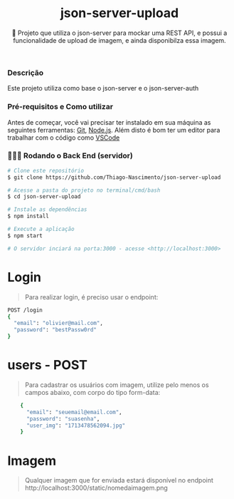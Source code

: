 <h1 align="center">json-server-upload</h1>

<p align="center">🚀 Projeto que utiliza o json-server para mockar uma REST API, e possui a funcionalidade de upload de imagem, e ainda disponibilza essa imagem.</p><br>

### Descrição
Este projeto utiliza como base o json-server e o json-server-auth

### Pré-requisitos e Como utilizar

Antes de começar, você vai precisar ter instalado em sua máquina as seguintes ferramentas:
[Git](https://git-scm.com), [Node.js](https://nodejs.org/en/). 
Além disto é bom ter um editor para trabalhar com o código como [VSCode](https://code.visualstudio.com/)

### 👨🏽‍💻 Rodando o Back End (servidor)

```bash
# Clone este repositório
$ git clone https://github.com/Thiago-Nascimento/json-server-upload

# Acesse a pasta do projeto no terminal/cmd/bash
$ cd json-server-upload

# Instale as dependências
$ npm install

# Execute a aplicação 
$ npm start

# O servidor inciará na porta:3000 - acesse <http://localhost:3000>
```

# Login
> Para realizar login, é preciso usar o endpoint:

```bash
POST /login
{
  "email": "olivier@mail.com",
  "password": "bestPassw0rd"
}
```

# users - POST
> Para cadastrar os usuários com imagem, utilize pelo menos os campos abaixo, com corpo do tipo form-data:
```bash
    {
      "email": "seuemail@email.com",
      "password": "suasenha",
      "user_img": "1713478562094.jpg" 
    }
```

# Imagem
> Qualquer imagem que for enviada estará disponível no endpoint <br>
http://localhost:3000/static/nomedaimagem.png